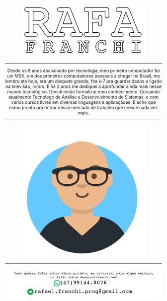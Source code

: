 <p align="center">
  <img src="logo_white_borda.png" width="400">
</p>
<hr>
<p align="center">
Desde os 8 anos apaixonado por tecnologia, meu primeiro computador foi um MSX, um dos primeiros computadores pessoais a chegar no Brasil, me lembro até hoje, era um disquete grande, fita k-7 pra guardar dados e ligado na televisão, rsrsrs. E há 2 anos me dediquei a aprofundar ainda mais nesse mundo tecnológico. Decidi então formalizar meu conhecimento. Cursando atualmente Tecnologo de Análise e Desenvolvimento de Sistemas, e com vários cursos livres em diversas linguagens e aplicaçãoes. E acho que estou pronto pra entrar nesse mercado de trabalho que cresce cada vez mais.
</p>
<hr>
<p align="center">
  <img align="center" src="Avatar-Maker.png" width="400">
</p>
<hr>
<p align="center">
  <img src="barra_contato.png">
 </p>
